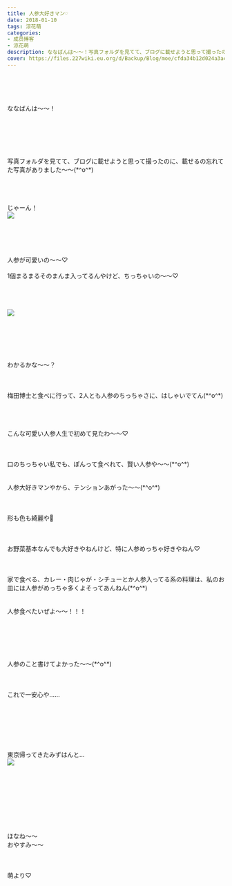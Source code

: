 ```yaml
---
title: 人参大好きマン♡
date: 2018-01-10
tags: 涼花萌
categories: 
- 成员博客
- 涼花萌
description: ななばんは～～！写真フォルダを見てて、ブログに載せようと思って撮ったのに、載せるの忘れてた写真がありました～～(*^o^*)じゃーん！人参が可愛いの〜〜♡1...
cover: https://files.227wiki.eu.org/d/Backup/Blog/moe/cfda34b12d024a3ac567f05530f5f.jpg 
---
```

<div class="blog_detail__main">
<br/>
<br/>
<br/>
<br/>
ななばんは～～！<br/>
<br/>
<br/>
<br/>
<br/>
<br/>
<br/>
写真フォルダを見てて、ブログに載せようと思って撮ったのに、載せるの忘れてた写真がありました～～(*^o^*)<br/>
<br/>
<br/>
<br/>
<br/>
じゃーん！<br/>
<img src="https://files.227wiki.eu.org/d/Backup/Blog/moe/cfda34b12d024a3ac567f05530f5f.jpg"><br/>
<br/>
<br/>
<br/>
<br/>
<br/>
人参が可愛いの〜〜♡<br/>
<br/>
1個まるまるそのまんま入ってるんやけど、ちっちゃいの〜〜♡<br/>
<br/>
<br/>
<br/>
<br/>
<img src="https://files.227wiki.eu.org/d/Backup/Blog/moe/cfda34b12d024a3ac567f05530f5f-01.jpg"><br/>
<br/>
<br/>
<br/>
<br/>
<br/>
<br/>
わかるかな〜〜？<br/>
<br/>
<br/>
<br/>
梅田博士と食べに行って、2人とも人参のちっちゃさに、はしゃいでてん(*^o^*)<br/>
<br/>
<br/>
<br/>
<br/>
こんな可愛い人参人生で初めて見たわ〜〜♡<br/>
<br/>
<br/>
<br/>
口のちっちゃい私でも、ぽんって食べれて、賢い人参や〜〜(*^o^*)<br/>
<br/>
<br/>
人参大好きマンやから、テンションあがった〜〜(*^o^*)<br/>
<br/>
<br/>
<br/>
形も色も綺麗や🌝<br/>
<br/>
<br/>
<br/>
お野菜基本なんでも大好きやねんけど、特に人参めっちゃ好きやねん♡<br/>
<br/>
<br/>
<br/>
家で食べる、カレー・肉じゃが・シチューとか人参入ってる系の料理は、私のお皿には人参がめっちゃ多くよそってあんねん(*^o^*)<br/>
<br/>
<br/>
人参食べたいぜよ〜〜！！！<br/>
<br/>
<br/>
<br/>
<br/>
<br/>
<br/>
人参のこと書けてよかった〜〜(*^o^*)<br/>
<br/>
<br/>
<br/>
これで一安心や……<br/>
<br/>
<br/>
<br/>
<br/>
<br/>
<br/>
<br/>
東京帰ってきたみずはんと…<br/>
<img src="https://files.227wiki.eu.org/d/Backup/Blog/moe/cfda34b12d024a3ac567f05530f5f-02.jpg"><br/>
<br/>
<br/>
<br/>
<br/>
<br/>
<br/>
<br/>
<br/>
<br/>
ほなね〜〜<br/>
おやすみ〜〜<br/>
<br/>
<br/>
<br/>
萌より♡
<!--twitter-->

<!--//twitter-->
</img></img></img></div>
